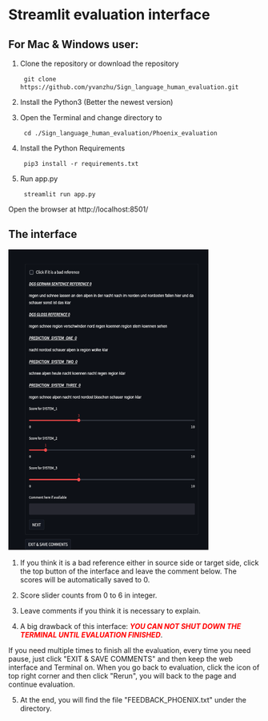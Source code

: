 # Streamlit evaluation interface

## For Mac & Windows user:

1. Clone the repository or download the repository
 
        git clone https://github.com/yvanzhu/Sign_language_human_evaluation.git
        
2. Install the Python3 (Better the newest version)
3. Open the Terminal and change directory to
        
        cd ./Sign_language_human_evaluation/Phoenix_evaluation

4. Install the Python Requirements

        pip3 install -r requirements.txt

5. Run app.py

        streamlit run app.py

Open the browser at http://localhost:8501/

## The interface
<img src="https://github.com/yvanzhu/Sign_language_human_evaluation/blob/main/Phoenix_evaluation/Interface.png" width="400" height="600" alt="Image text"/><br/>

1. If you think it is a bad reference either in source side or target side, click the top button of the interface and leave the comment below. The scores will be automatically saved to 0.

2. Score slider counts from 0 to 6 in integer. 

3. Leave comments if you think it is necessary to explain.

4. A big drawback of this interface: <font color=red>**_YOU CAN NOT SHUT DOWN THE TERMINAL UNTIL EVALUATION FINISHED_**</font>. 

  If you need multiple times to finish all the evaluation, every time you need pause, just click "EXIT & SAVE COMMENTS" and then keep the web interface and Terminal on. When you go back to evaluation, click the icon of top right corner and then click "Rerun", you will back to the page and continue evaluation. 

5. At the end, you will find the file "FEEDBACK_PHOENIX.txt" under the directory.
